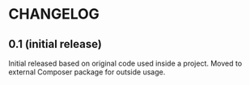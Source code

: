 # CHANGELOG

## 0.1 (initial release)

Initial released based on original code used inside a project. Moved to external Composer package for outside usage.
